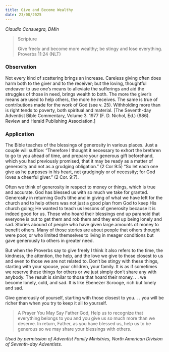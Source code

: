 ```yaml
---
title: Give and Become Wealthy
date: 23/08/2025
---
```


_Claudio Consuegra, DMin_

> <p>Scripture</p>
> Give freely and become more wealthy; be stingy and lose everything. Proverbs 11:24 (NLT)

### Observation

Not every kind of scattering brings an increase. Careless giving often does harm both to the giver and to the receiver; but the loving, thoughtful endeavor to use one’s means to alleviate the sufferings and aid the struggles of those in need, brings wealth to both. The more the giver’s means are used to help others, the more he receives. The same is true of contributions made for the work of God (see v. 25). Withholding more than is right tends to poverty, both spiritual and material. [The Seventh-day Adventist Bible Commentary, Volume 3. 1977 (F. D. Nichol, Ed.) (986). Review and Herald Publishing Association.]

### Application

The Bible teaches of the blessings of generosity in various places. Just a couple will suffice: “Therefore I thought it necessary to exhort the brethren to go to you ahead of time, and prepare your generous gift beforehand, which you had previously promised, that it may be ready as a matter of generosity and not as a grudging obligation.” (2 Cor 9:5) “So let each one give as he purposes in his heart, not grudgingly or of necessity; for God loves a cheerful giver.” (2 Cor. 9:7).

Often we think of generosity in respect to money or things, which is true and accurate. God has blessed us with so much we take for granted. Generosity in returning God’s tithe and in giving of what we have left for the church and to help others was not just a good plan from God to keep His church going; He wanted to teach us lessons of generosity because it is indeed good for us. Those who hoard their blessings end up paranoid that everyone is out to get them and rob them and they end up being lonely and sad. Stories abound of people who have given large amounts of money to benefit others. Many of those stories are about people that others thought were poor, or who limited themselves to living in meager conditions but gave generously to others in greater need.

But when the Proverbs say to give freely I think it also refers to the time, the kindness, the attention, the help, and the love we give to those closest to us and even to those we are not related to. Don’t be stingy with these things, starting with your spouse, your children, your family. It is as if sometimes we reserve these things for others or we just simply don’t share any with anybody. The result is similar to those that hoard their money. . . we become lonely, cold, and sad. It is like Ebenezer Scrooge, rich but lonely and sad.

Give generously of yourself, starting with those closest to you. . . you will be richer than when you try to keep it all to yourself.

> <callout>A Prayer You May Say</callout>
> Father God, Help us to recognize that everything belongs to you and you give us so much more than we deserve. In return, Father, as you have blessed us, help us to be generous so we may share your blessings with others.

_Used by permission of Adventist Family Ministries, North American Division of Seventh-day Adventists._